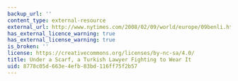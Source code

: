 ```yaml
---
backup_url: ''
content_type: external-resource
external_url: http://www.nytimes.com/2008/02/09/world/europe/09benli.html?_r=1&scp=1&sq=%93Under+a+Scarf,&st=nyt&gwh=16C93FA421525231A01D9EDAFDD4E079
has_external_licence_warning: true
has_external_license_warning: true
is_broken: ''
license: https://creativecommons.org/licenses/by-nc-sa/4.0/
title: Under a Scarf, a Turkish Lawyer Fighting to Wear It
uid: 8778c05d-663e-4efb-83bd-116ff75f2b57
---
```

